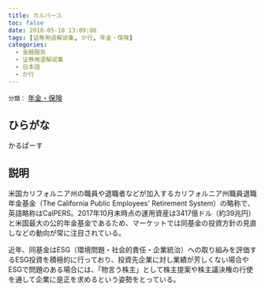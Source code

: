 ```yaml
---
title: カルパース
toc: false
date: 2018-05-18 13:09:08
tags: [证券用语解说集, か行, 年金・保険]
categories:
  - 金融服务
  - 证券用语解说集
  - 日本語
  - か行
---
```


`分類：` [年金・保険](/tags/年金・保険/)

## ひらがな

かるぱーす

## 説明

米国カリフォルニア州の職員や退職者などが加入するカリフォルニア州職員退職年金基金（The California Public Employees' Retirement System）の略称で、英語略称はCalPERS。2017年10月末時点の運用資産は3417億ドル（約39兆円）と米国最大の公的年金基金であるため、マーケットでは同基金の投資方針の見直しなどの動向が常に注目されている。

近年、同基金はESG（環境問題・社会的責任・企業統治）への取り組みを評価するESG投資を積極的に行っており、投資先企業に対し業績が芳しくない場合やESGで問題のある場合には、「物言う株主」として株主提案や株主議決権の行使を通して企業に是正を求めるという姿勢をとっている。
